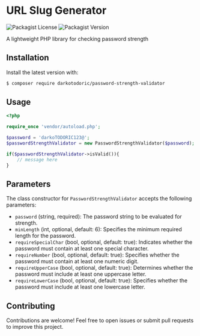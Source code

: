 # URL Slug Generator

![Packagist License](https://img.shields.io/packagist/l/darkotodoric/password-strength-validator)
![Packagist Version](https://img.shields.io/packagist/v/darkotodoric/password-strength-validator)

A lightweight PHP library for checking password strength

## Installation

Install the latest version with:

```bash
$ composer require darkotodoric/password-strength-validator
```

## Usage

```php
<?php

require_once 'vendor/autoload.php';

$password = 'darkoTODORIC123@';
$passwordStrengthValidator = new PasswordStrengthValidator($password);

if($passwordStrengthValidator->isValid()){
    // message here
}
```

## Parameters

The class constructor for `PasswordStrengthValidator` accepts the following parameters:

- `password` (string, required): The password string to be evaluated for strength.
- `minLength` (int, optional, default: 6): Specifies the minimum required length for the password.
- `requireSpecialChar` (bool, optional, default: true): Indicates whether the password must contain at least one special
  character.
- `requireNumber` (bool, optional, default: true): Specifies whether the password must contain at least one numeric
  digit.
- `requireUpperCase` (bool, optional, default: true): Determines whether the password must include at least one
  uppercase letter.
- `requireLowerCase` (bool, optional, default: true): Specifies whether the password must include at least one lowercase
  letter.

## Contributing

Contributions are welcome! Feel free to open issues or submit pull requests to improve this project.

